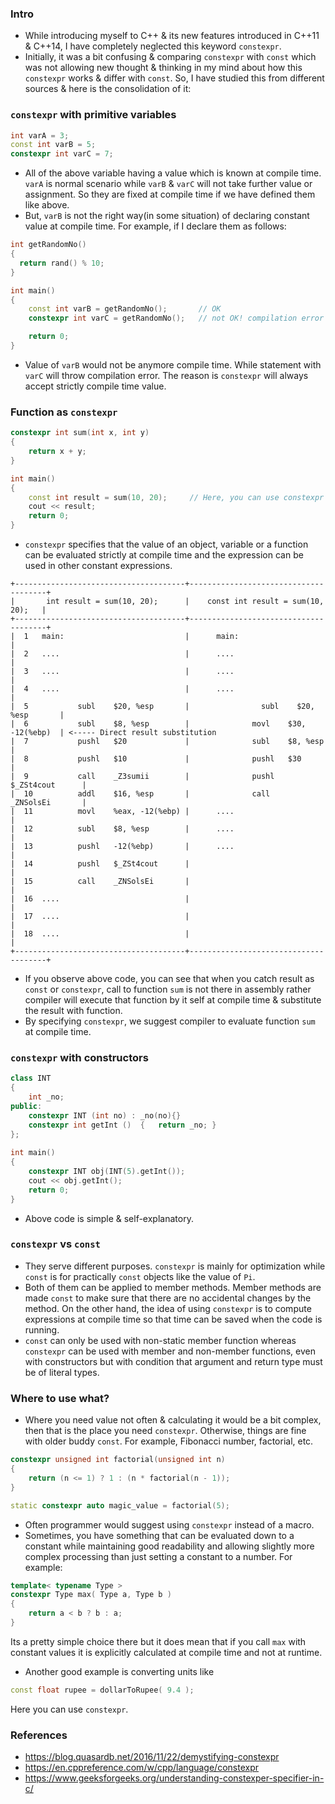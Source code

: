 ### Intro
- While introducing myself to C++ & its new features introduced in C++11 & C++14, I have completely neglected this keyword `constexpr`. 
- Initially, it was a bit confusing & comparing `constexpr` with `const` which was not allowing new thought & thinking in my mind about how this `constexpr` works & differ with `const`. So, I have studied this from different sources & here is the consolidation of it:
### `constexpr` with primitive variables
```c++
int varA = 3;
const int varB = 5;
constexpr int varC = 7;
```
- All of the above variable having a value which is known at compile time. `varA` is normal scenario while `varB` & `varC` will not take further value or assignment. So they are fixed at compile time if we have defined them like above.
- But, `varB` is not the right way(in some situation) of declaring constant value at compile time. For example, if I declare them as follows:
```c++
int getRandomNo()
{
  return rand() % 10;
}

int main()
{
    const int varB = getRandomNo();       // OK
    constexpr int varC = getRandomNo();   // not OK! compilation error

    return 0;
}
```
- Value of `varB` would not be anymore compile time. While statement with `varC` will throw compilation error. The reason is `constexpr` will always accept strictly compile time value.
### Function as `constexpr`
```c++
constexpr int sum(int x, int y)
{
    return x + y;
}

int main()
{
    const int result = sum(10, 20);     // Here, you can use constexpr as well
    cout << result;
    return 0;
}
```
- `constexpr` specifies that the value of an object, variable or a function can be evaluated strictly at compile time and the expression can be used in other constant expressions. 
```
+--------------------------------------+--------------------------------------+
|       int result = sum(10, 20);      |    const int result = sum(10, 20);   |
+--------------------------------------+--------------------------------------+
|  1   main:                           |      main:                           |
|  2   ....                            |      ....                            |
|  3   ....                            |      ....                            |
|  4   ....                            |      ....                            |
|  5           subl    $20, %esp       |                subl    $20, %esp       |
|  6           subl    $8, %esp        |              movl    $30, -12(%ebp)  | <----- Direct result substitution
|  7           pushl   $20             |              subl    $8, %esp        |
|  8           pushl   $10             |              pushl   $30             |
|  9           call    _Z3sumii        |              pushl   $_ZSt4cout      |
|  10          addl    $16, %esp       |              call    _ZNSolsEi       |
|  11          movl    %eax, -12(%ebp) |      ....                            |
|  12          subl    $8, %esp        |      ....                            |
|  13          pushl   -12(%ebp)       |      ....                            |
|  14          pushl   $_ZSt4cout      |                                      |
|  15          call    _ZNSolsEi       |                                      |
|  16  ....                            |                                      |
|  17  ....                            |                                      |
|  18  ....                            |                                      |
+--------------------------------------+--------------------------------------+
```
- If you observe above code, you can see that when you catch result as `const` or `constexpr`, call to function `sum` is not there in assembly rather compiler will execute that function by it self at compile time & substitute the result with function.
- By specifying `constexpr`, we suggest compiler to evaluate function `sum` at compile time.
### `constexpr` with constructors
```c++
class INT 
{ 
    int _no; 
public: 
    constexpr INT (int no) : _no(no){}       
    constexpr int getInt ()  {   return _no; } 
}; 
  
int main() 
{ 
    constexpr INT obj(INT(5).getInt()); 
    cout << obj.getInt(); 
    return 0; 
} 
```
- Above code is simple & self-explanatory.
### `constexpr` vs `const`
- They serve different purposes. `constexpr` is mainly for optimization while `const` is for practically `const` objects like the value of `Pi`.
- Both of them can be applied to member methods. Member methods are made `const` to make sure that there are no accidental changes by the method. On the other hand, the idea of using `constexpr` is to compute expressions at compile time so that time can be saved when the code is running.
- `const` can only be used with non-static member function whereas `constexpr` can be used with member and non-member functions, even with constructors but with condition that argument and return type must be of literal types.

### Where to use what?
- Where you need value not often & calculating it would be a bit complex, then that is the place you need `constexpr`. Otherwise, things are fine with older buddy `const`. For example, Fibonacci number, factorial, etc.
```c++
constexpr unsigned int factorial(unsigned int n)
{
    return (n <= 1) ? 1 : (n * factorial(n - 1));
}

static constexpr auto magic_value = factorial(5);
```
- Often programmer would suggest using `constexpr` instead of a macro. 
- Sometimes, you have something that can be evaluated down to a constant while maintaining good readability and allowing slightly more complex processing than just setting a constant to a number. For example:
```c++
template< typename Type > 
constexpr Type max( Type a, Type b ) 
{ 
    return a < b ? b : a; 
}
```
Its a pretty simple choice there but it does mean that if you call `max` with constant values it is explicitly calculated at compile time and not at runtime.
- Another good example is converting units like
```c++
const float rupee = dollarToRupee( 9.4 );
```
Here you can use `constexpr`.


### References
- https://blog.quasardb.net/2016/11/22/demystifying-constexpr
- https://en.cppreference.com/w/cpp/language/constexpr
- https://www.geeksforgeeks.org/understanding-constexper-specifier-in-c/

